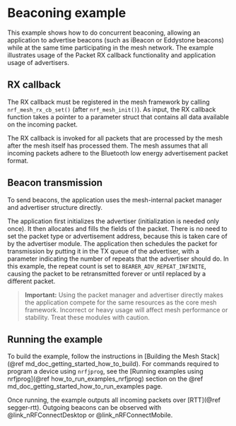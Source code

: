 # Beaconing example

This example shows how to do concurrent beaconing, allowing an application to
advertise beacons (such as iBeacon or Eddystone beacons) while at the same time
participating in the mesh network. The example illustrates usage of the Packet RX
callback functionality and application usage of advertisers.

## RX callback

The RX callback must be registered in the mesh framework by calling
`nrf_mesh_rx_cb_set()` (after `nrf_mesh_init()`). As input, the RX callback
function takes a pointer to a parameter struct that
contains all data available on the incoming packet.

The RX callback is invoked for all packets that are processed by the mesh after the mesh
itself has processed them. The mesh assumes that all incoming packets adhere to the
Bluetooth low energy advertisement packet format.

## Beacon transmission

To send beacons, the application uses the mesh-internal packet manager and
advertiser structure directly.

The application first initializes the advertiser (initialization is needed only once).
It then allocates and fills the fields of the packet. There is no need to set
the packet type or advertisement address, because this is
taken care of by the advertiser module. The application then schedules the packet
for transmission by putting it in the TX queue of the advertiser, with a parameter
indicating the number of repeats that the advertiser should do. In this example,
the repeat count is set to `BEARER_ADV_REPEAT_INFINITE`, causing the packet to
be retransmitted forever or until replaced by a different packet.

> **Important:** Using the packet manager and advertiser directly makes the
> application compete for the same resources as the core mesh framework. Incorrect or
> heavy usage will affect mesh performance or stability. Treat these modules
> with caution.

## Running the example

To build the example, follow the instructions in
[Building the Mesh Stack](@ref md_doc_getting_started_how_to_build). For commands required to program a device using `nrfjprog`,
see the [Running examples using nrfjprog](@ref how_to_run_examples_nrfjprog) section on the @ref md_doc_getting_started_how_to_run_examples page.

Once running, the example outputs all incoming packets over [RTT](@ref segger-rtt). Outgoing
beacons can be observed with @link_nRFConnectDesktop<!-- https://www.nordicsemi.com/Software-and-Tools/Development-Tools/nRF-Connect-for-desktop -->
or @link_nRFConnectMobile<!-- https://www.nordicsemi.com/Software-and-Tools/Development-Tools/nRF-Connect-for-mobile -->.
